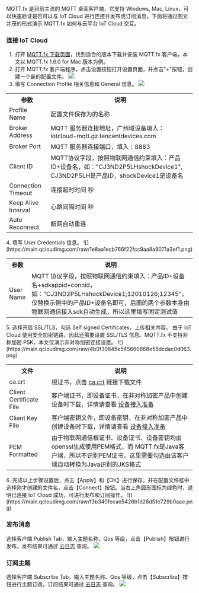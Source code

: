 MQTT.fx 是目前主流的 MQTT 桌面客户端，它支持 Windows, Mac, Linux，可以快速验证是否可以与 IoT Cloud 进行连接并发布或订阅消息，下面将通过图文并茂的形式演示 MQTT.fx 如何与云平台 IoT Cloud 交互。

### 连接 IoT Cloud
1. 打开 [MQTT.fx 下载页面](http://mqttfx.jensd.de/index.php/download)，找到适合的版本下载并安装 MQTT.fx 客户端，本文以 MQTT.fx 1.6.0 for Mac 版本为例。
2. 打开 MQTT.fx 客户端程序，点击设置按钮打开设置页面，并点击"+"按钮，创建一个新的配置文件。
![](https://main.qcloudimg.com/raw/750ed4e58c735046a5b312edbcbb72b3.png)
3. 填写 Connection Profile 相关信息和 General 信息。
![](https://main.qcloudimg.com/raw/f8763fcc05f10bf59ab46b5679356b4e.png)
<table>
<tr>
  <th>参数</th>
  <th>说明</th>
</tr>
<tr>
  <td>Profile Name</td>
  <td>配置文件保存为的名称</td>
</tr>
<tr>
  <td>Broker Address</td>
  <td>MQTT 服务器连接地址，广州域设备填入：iotcloud-mqtt.gz.tencentdevices.com</td>
</tr>
<tr>
  <td>Broker Port</td>
  <td>MQTT 服务器连接端口，填入：8883</td>
</tr>
<tr>
  <td>Client ID</td>
  <td>MQTT协议字段，按照物联网通信约束填入：产品ID+设备名，如："CJ3ND2P5LHshockDevice1", CJ3ND2P5LH是产品ID，shockDevice1是设备名</td>
</tr>
<tr>
  <td>Connection Timeout</td>
  <td>连接超时时间 秒</td>
</tr>
<tr>
  <td>Keep Alive Interval</td>
  <td>心跳间隔时间 秒</td>
</tr>
<tr>
  <td>Auto Reconnect</td>
  <td>断网自动重连</td>
</tr>
</table>
4. 填写 User Credentials 信息。
![](https://main.qcloudimg.com/raw/1e8aa1ecb766f22fcc9aa8a9071a3ef1.png)
<table>
<tr>
	<th>参数</th>
	<th>说明</th>
</tr>
<tr>
	<td>User Name</td>
	<td>MQTT 协议字段，按照物联网通信约束填入：产品ID+设备名+sdkappid+connid，如："CJ3ND2P5LHshockDevice1;12010126;12345"，仅替换示例中的产品ID+设备名即可，后面的两个参数本身由物联网通信接入sdk自动生成，所以这里填写固定测试值</td>
</tr>
</table>
5. 选择开启 SSL/TLS，勾选 Self signed Certificates，上传相关内容。
由于 IoT Cloud 使用安全加密链路，因此还需要设置 SSL/TLS 信息。MQTT.fx 不支持对称加密 PSK，本文仅演示非对称加密连接设置。
![](https://main.qcloudimg.com/raw/4b0f30845e545660668e58dcdac0d063.png)
<table>
<tr>
	<th>文件</th>
	<th>说明</th>
</tr>
<tr>
	<td>ca.crt</td>
	<td>根证书，点击 <a href="https://main.qcloudimg.com/raw/14108437225f297154d63163ddd3d0da.crt">ca.crt</a> 链接下载文件</td>
</tr>
<tr>
	<td>Client Certificate File</td>
	<td>客户端证书，即设备证书，在非对称加密产品中创建设备时下载，详情请查看 <a href="http://tce.fsphere.cn/document/product/634/14442">设备接入准备</a></td>
</tr>
<tr>
	<td>Client Key File</td>
	<td>客户端密钥文件，即设备密钥，在非对称加密产品中创建设备时下载，详情请查看  <a href="http://tce.fsphere.cn/document/product/634/14442">设备接入准备</a></td>
</tr>
<tr>
	<td>PEM Formatted</td>
	<td>由于物联网通信根证书、设备证书、设备密钥均由openssl生成使用PEM格式，而 MQTT.fx是Java客户端，所以不识别PEM证书，这里需要勾选由该客户端自动转换为Java识别的JKS格式</td>
</tr>
</table>
6. 完成以上步骤设置后，点击【Apply】和【OK】进行保存，并在配置文件框中选择刚才创建的文件名，点击【Connect】按钮。当右上角圆形图标为绿色时，说明已连接 IoT Cloud 成功，可进行发布和订阅操作。
![](https://main.qcloudimg.com/raw/f3b340fecae5426b1d26d51e729b0aae.png)

### 发布消息
选择客户端 Publish Tab，输入主题名称、Qos 等级，点击【Publish】按钮进行发布。发布结果可通过 [云日志](http://tce.fsphere.cn/document/product/634/14445) 查询。
![](https://main.qcloudimg.com/raw/d73633d60416697590ed779a214dedf0.png)

### 订阅主题
选择客户端 Subscribe Tab，输入主题名称、Qos 等级，点击【Subscribe】按钮进行主题订阅，订阅结果可通过 [云日志](http://tce.fsphere.cn/document/product/634/14445) 查询。
![](https://main.qcloudimg.com/raw/e156e41828a3e34b147cc861dc26bbf3.png)
